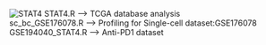 ![STAT4](https://github.com/Jianbo1999/STAT4/assets/105530649/14ebb1d6-5f8c-463c-ab32-a7fd204c8346)
STAT4.R --> TCGA database analysis <br>
sc_bc_GSE176078.R --> Profiling for Single-cell dataset:GSE176078 <br>
GSE194040_STAT4.R --> Anti-PD1 dataset <br>

